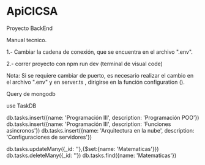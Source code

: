 # ApiCICSA
Proyecto BackEnd

Manual tecnico.

1.- Cambiar la cadena de conexión, que se encuentra en el archivo ".env".

2.- correr proyecto con npm run dev (terminal de visual code)

 

Nota: Si se requiere cambiar de puerto, es necesario realizar el cambio en el archivo ".env" y en server.ts ,
dirigirse en la función configuration ().


Query de mongodb

use TaskDB

db.tasks.insert({name: 'Programación III', description: 'Programación POO'})
db.tasks.insert({name: 'Programación III', description: 'Funciones asincronos'})
db.tasks.insert({name: 'Arquitectura en la nube', description: 'Configuraciones de servidores'})

db.tasks.updateMany({_id: ''},{$set:{name: 'Matematicas'}})
db.tasks.deleteMany({_id: ''})
db.tasks.find({name: 'Matematicas'})